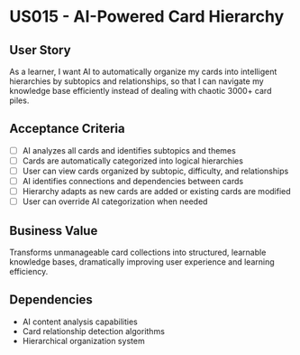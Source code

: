 # US015 - AI-Powered Card Hierarchy

## User Story

As a learner, I want AI to automatically organize my cards into intelligent hierarchies by subtopics and relationships, so that I can navigate my knowledge base efficiently instead of dealing with chaotic 3000+ card piles.

## Acceptance Criteria

- [ ] AI analyzes all cards and identifies subtopics and themes
- [ ] Cards are automatically categorized into logical hierarchies
- [ ] User can view cards organized by subtopic, difficulty, and relationships
- [ ] AI identifies connections and dependencies between cards
- [ ] Hierarchy adapts as new cards are added or existing cards are modified
- [ ] User can override AI categorization when needed

## Business Value

Transforms unmanageable card collections into structured, learnable knowledge bases, dramatically improving user experience and learning efficiency.

## Dependencies

- AI content analysis capabilities
- Card relationship detection algorithms
- Hierarchical organization system
